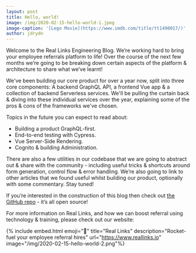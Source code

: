```yaml
---
layout: post
title: Hello, world!
image: /img/2020-02-15-hello-world-1.jpeg
image-caption: '[Lego Movie](https://www.imdb.com/title/tt1490017/)'
author: jdrydn
---
```


Welcome to the Real Links Engineering Blog. We’re working hard to bring your employee referrals platform to life! Over the course of the next few months we’re going to be breaking down certain aspects of the platform & architecture to share what we’ve learnt!

We've been building our core product for over a year now, split into three core components: A backend GraphQL API, a frontend Vue app & a collection of backend Serverless services. We'll be pulling the curtain back & diving into these individual services over the year, explaining some of the pros & cons of the frameworks we've chosen.

Topics in the future you can expect to read about:

- Building a product GraphQL-first.
- End-to-end testing with Cypress.
- Vue Server-Side Rendering.
- Cognito & building Administration.

There are also a few utilities in our codebase that we are going to abstract out & share with the community - including useful tricks & shortcuts around form generation, control flow & error handling. We’re also going to link to other articles that we found useful whilst building our product, optionally with some commentary. Stay tuned!

If you’re interested in the construction of this blog then check out [the GitHub repo][real-links-blog-repo] - it’s all open source!

For more information on Real Links, and how we can boost referral using technology & training, please check out our website:

{% include embed.html
		emoji="🚀"
		title="Real Links"
		description="Rocket-fuel your employee referral hires"
		url="https://www.reallinks.io"
		image="/img/2020-02-15-hello-world-2.png"%}

[real-links-blog-repo]: https://github.com/real-links/real-links.github.io
